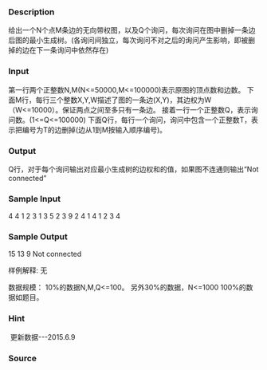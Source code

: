 
### Description
给出一个N个点M条边的无向带权图，以及Q个询问，每次询问在图中删掉一条边后图的最小生成树。(各询问间独立，每次询问不对之后的询问产生影响，即被删掉的边在下一条询问中依然存在)
 
### Input
第一行两个正整数N,M(N<=50000,M<=100000)表示原图的顶点数和边数。
下面M行，每行三个整数X,Y,W描述了图的一条边(X,Y)，其边权为W（W<=10000）。保证两点之间至多只有一条边。
接着一行一个正整数Q，表示询问数。(1<=Q<=100000)
下面Q行，每行一个询问，询问中包含一个正整数T，表示把编号为T的边删掉(边从1到M按输入顺序编号)。
 
### Output
Q行，对于每个询问输出对应最小生成树的边权和的值，如果图不连通则输出“Not connected”
### Sample Input
4 4
1 2 3 
1 3 5 
2 3 9 
2 4 1 
4 
1 
2 
3 
4


### Sample Output
15 
13 
9 
Not connected

样例解释:
无

数据规模：
10%的数据N,M,Q<=100。
另外30%的数据，N<=1000
100%的数据如题目。
### Hint
 更新数据---2015.6.9
### Source
